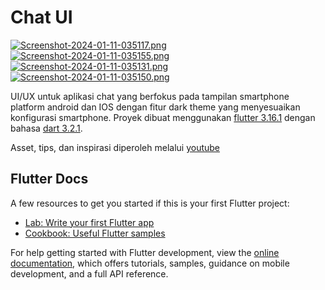 # Chat UI

[![Screenshot-2024-01-11-035117.png](https://i.postimg.cc/yxZLt1NV/Screenshot-2024-01-11-035117.png)](https://postimg.cc/Mfz0j8R4) [![Screenshot-2024-01-11-035155.png](https://i.postimg.cc/g2nxWxWq/Screenshot-2024-01-11-035155.png)](https://postimg.cc/VJPf9L5d) [![Screenshot-2024-01-11-035131.png](https://i.postimg.cc/nVWz1H7X/Screenshot-2024-01-11-035131.png)](https://postimg.cc/Dmqnv3xh) [![Screenshot-2024-01-11-035150.png](https://i.postimg.cc/1XXb7hkB/Screenshot-2024-01-11-035150.png)](https://postimg.cc/5QcPjGNQ)

UI/UX untuk aplikasi chat yang berfokus pada tampilan smartphone platform android dan IOS dengan fitur dark theme yang menyesuaikan konfigurasi smartphone. Proyek dibuat menggunakan [flutter 3.16.1](https://docs.flutter.dev/release/release-notes/release-notes-3.16.0) dengan bahasa [dart 3.2.1](https://dart.dev/guides/whats-new).

Asset, tips, dan inspirasi diperoleh melalui [youtube](https://www.youtube.com/watch?v=uiJF-ShOLyo&t=195s)

## Flutter Docs

A few resources to get you started if this is your first Flutter project:

- [Lab: Write your first Flutter app](https://docs.flutter.dev/get-started/codelab)
- [Cookbook: Useful Flutter samples](https://docs.flutter.dev/cookbook)

For help getting started with Flutter development, view the
[online documentation](https://docs.flutter.dev/), which offers tutorials,
samples, guidance on mobile development, and a full API reference.
